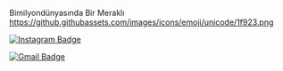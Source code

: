 Bimilyondünyasında Bir Meraklı https://github.githubassets.com/images/icons/emoji/unicode/1f923.png


[![Instagram Badge](https://img.shields.io/badge/-Instagram-C13584?style=flat-quare&labelColor=C13584&logo=instagram&logoColor=white&link=link)](https://www.instagram.com/hakandinger/)

[![Gmail Badge](https://img.shields.io/badge/Gmail-D14836?style=for-the-badge&logo=gmail&logoColor=white&link=link)](Mailto:ahakandinger@gmail.com)
